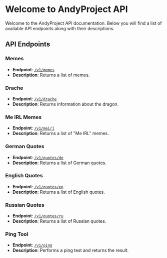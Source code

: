 # Welcome to AndyProject API

Welcome to the AndyProject API documentation. Below you will find a list of available API endpoints along with their descriptions.

## API Endpoints

### Memes
- **Endpoint**: [`/v1/memes`](https://api.andyproject.de/v1/memes)
- **Description**: Returns a list of memes.

### Drache
- **Endpoint**: [`/v1/drache`](https://api.andyproject.de/v1/drache)
- **Description**: Returns information about the dragon.

### Me IRL Memes
- **Endpoint**: [`/v1/meirl`](https://api.andyproject.de/v1/meirl)
- **Description**: Returns a list of "Me IRL" memes.

### German Quotes
- **Endpoint**: [`/v1/quotes/de`](https://api.andyproject.de/v1/quotes/de)
- **Description**: Returns a list of German quotes.

### English Quotes
- **Endpoint**: [`/v1/quotes/en`](https://api.andyproject.de/v1/quotes/en)
- **Description**: Returns a list of English quotes.

### Russian Quotes
- **Endpoint**: [`/v1/quotes/ru`](https://api.andyproject.de/v1/quotes/ru)
- **Description**: Returns a list of Russian quotes.

### Ping Tool
- **Endpoint**: [`/v1/ping`](https://api.andyproject.de/v1/ping)
- **Description**: Performs a ping test and returns the result.

